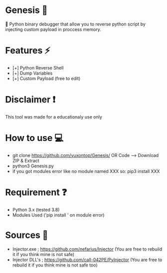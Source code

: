 # Genesis 💫
📳 Python binary debugger that allow you to reverse python script by injecting custom payload in proccess memory.

# Features ⚡
- [+] Python Reverse Shell
- [+] Dump Variables
- [+] Custom Payload (free to edit)

# Disclaimer ❗
This tool was made for a educationaly use only

# How to use 💻
- git clone https://github.com/yuxontop/Genesis/ OR Code --> Download ZIP & Extract
- python3 Genesis.py
- if you got modules error like no module named XXX so: pip3 install XXX

# Requirement ❓

- Python 3.x (tested 3.8)
- Modules Used ('pip install <module>' on module error)

# Sources 💖
- Injector.exe ; https://github.com/nefarius/Injector (You are free to rebuild it if you think mine is not safe)
- Injector DLL's ; https://github.com/call-042PE/PyInjector (You are free to rebuild it if you think mine is not safe too)
